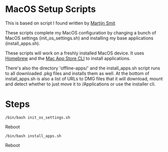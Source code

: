 # MacOS Setup Scripts

This is based on script I found written by [Martijn Smit](https://github.com/smitmartijn/MacOS-Setup)

These scripts complete my MacOS configuration by changing a bunch of MacOS settings (init_os_settings.sh) and installing my base applications (install_apps.sh).

These scripts will work on a freshly installed MacOS device. It uses [Homebrew](https://brew.sh) and the [Mac App Store CLI](https://github.com/mas-cli/mas) to install applications.

There's also the directory 'offline-apps/' and the install_apps.sh script runs to all downloaded .pkg files and installs them as well. At the bottom of install_apps.sh is also a list of URLs to DMG files that it will download, mount and detect whether to just move it to /Applications or use the installer cli.

# Steps

```shell
/bin/bash init_os_settings.sh
```

Reboot

```shell
/bin/bash install_apps.sh
```

Reboot
